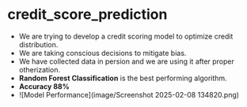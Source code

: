 # credit_score_prediction

- We are trying to develop a credit scoring model to optimize credit distribution.
- We are taking conscious decisions to mitigate bias.
- We have collected data in persion and we are using it after proper otherization.
- **Random Forest Classification** is the best performing algorithm.
- **Accuracy  88%**
- ![Model Performance](‎image/Screenshot 2025-02-08 134820.png)

